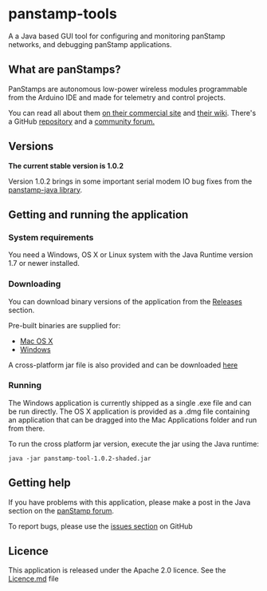 # panstamp-tools

A a Java based GUI tool for configuring and monitoring panStamp networks, and debugging panStamp applications.

## What are panStamps? 

PanStamps are autonomous low-power wireless modules programmable from the Arduino IDE and made for telemetry and control projects. 

You can read all about them [on their commercial site](http://www.panstamp.com/) and [their wiki](https://github.com/panStamp/panstamp/wiki). There's a GitHub [repository](https://github.com/panStamp/panstamp) and a [community forum.](http://www.panstamp.org/forum/)


## Versions

**The current stable version is 1.0.2**

Version 1.0.2 brings in some important serial modem IO bug fixes from the [panstamp-java library](https://github.com/GideonLeGrange/panstamp-java). 

## Getting and running the application 

### System requirements

You need a Windows, OS X or Linux system with the Java Runtime version 1.7 or newer installed. 

### Downloading

You can download binary versions of the application from the [Releases](https://github.com/GideonLeGrange/panstamp-tools/releases) section. 

Pre-built binaries are supplied for:
* [Mac OS X](https://github.com/GideonLeGrange/panstamp-tools/releases/download/v1.0.2/panstamp-tool-1.0.2.dmg)
* [Windows](https://github.com/GideonLeGrange/panstamp-tools/releases/download/v1.0.2/panstamp-gui.exe)

A cross-platform jar file is also provided and can be downloaded [here](https://github.com/GideonLeGrange/panstamp-tools/releases/download/v1.0.2/panstamp-tool-1.0.2-shaded.jar)

### Running 

The Windows application is currently shipped as a single .exe file and can be run directly. The OS X application is provided as a .dmg file containing an application that can be dragged into the Mac Applications folder and run from there. 

To run the cross platform jar version, execute the jar using the Java runtime:

```shell
java -jar panstamp-tool-1.0.2-shaded.jar
```

## Getting help

If you have problems with this application, please make a post in the Java section on the [panStamp forum](http://www.panstamp.org/forum/forumdisplay.php?fid=24). 

To report bugs, please use the [issues section](https://github.com/GideonLeGrange/panstamp-tools/issues) on GitHub

## Licence

This application is released under the Apache 2.0 licence. See the [Licence.md](Licence.md) file
